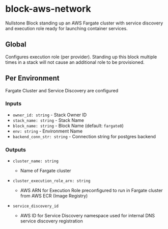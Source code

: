 # block-aws-network

Nullstone Block standing up an AWS Fargate cluster with service discovery and execution role ready for launching container services.

## Global

Configures execution role (per provider).
Standing up this block multiple times in a stack will not cause an additional role to be provisioned.

## Per Environment

Fargate Cluster and Service Discovery are configured

### Inputs

- `owner_id: string` - Stack Owner ID
- `stack_name: string` - Stack Name
- `block_name: string` - Block Name (default: `fargate0`)
- `env: string` - Environment Name
- `backend_conn_str: string` - Connection string for postgres backend

### Outputs

- `cluster_name: string`
  - Name of Fargate cluster

- `cluster_execution_role_arn: string`
  - AWS ARN for Execution Role preconfigured to run in Fargate cluster from AWS ECR (Image Registry) 

- `service_discovery_id`
  - AWS ID for Service Discovery namespace used for internal DNS service discovery registration 
